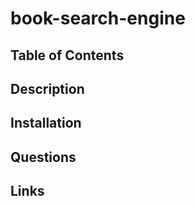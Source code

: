 # book-search-engine

## Table of Contents

## Description

## Installation

## Questions

## Links

